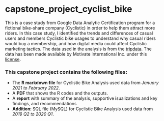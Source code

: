 # capstone_project_cyclist_bike
This is a case study from Google Data Analytic Certification program for a fictional bike-share company (Cyclistic) in order to help them attract more riders. In this case study, I identified the trends and differences of casual users and members Cyclistic bike usages to understand why casual riders would buy a membership, and how digital media could affect Cyclistic marketing tactics.
The data used in the analysis is from the [tripdata](https://divvy-tripdata.s3.amazonaws.com/index.html). The data has been made available by Motivate International Inc. under this [license](https://ride.divvybikes.com/data-license-agreement). 

### This capstone project contains the following files:
* The **R markdown file** for Cyclistic Bike Analysis used data from *January 2021 to February 2022*.
* A **PDF** that shows the R codes and the outputs.
* A **report** with summary of the analysis, supportive isualizations and key findings, and recommendations
* **Addition**: SQL file (MySQL) for Cyclistic Bike Analysis used data from *2019 Q2 to 2020 Q1*.
